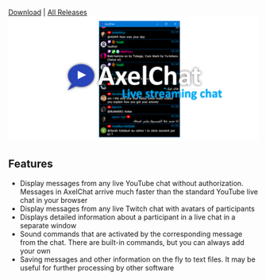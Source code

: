[Download](https://github.com/3dproger/axelchat/releases/latest/) |
[All Releases](https://github.com/3dproger/AxelChat/releases)
![Image](images/github-social5a.png)

## Features
- Display messages from any live YouTube chat without authorization. Messages in AxelChat arrive much faster than the standard YouTube live chat in your browser
- Display messages from any live Twitch chat with avatars of participants
- Displays detailed information about a participant in a live chat in a separate window
- Sound commands that are activated by the corresponding message from the chat. There are built-in commands, but you can always add your own
- Saving messages and other information on the fly to text files. It may be useful for further processing by other software
